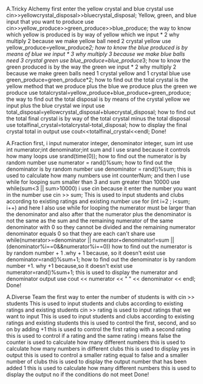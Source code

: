 A.Tricky Alchemy
first enter the yellow crystal and blue crystal use cin>>yellowcrystal_disposal>>bluecrystal_disposal;
Yellow, green, and blue input that you want to produce use cin>>yellow_produce>>green_produce>>blue_produce;
the way to know which yellow is produced is by way of yellow which we input * 2 why multiply 2 because we make yellow ball need 2 crystal yellow use yellow_produce=yellow_produce*2;
how to know the blue produced is by means of blue we input * 3 why multiply 3 because we make blue balls need 3 crystal green use blue_produce=blue_produce*3;
how to know the green produced is by the way the green we input * 2 why multiply 2 because we make green balls need 1 crystal yellow and 1 crystal blue use green_produce=green_produce*2;
how to find out the total crystal is the yellow method that we produce plus the blue we produce plus the green we produce use  totalcrystal=yellow_produce+blue_produce+green_produce;
the way to find out the total disposal is by means of the crystal yellow we input plus the blue crystal we input use     total_disposal=yellowcrystal_disposal+bluecrystal_disposal;
how to find out the total final crystal is by way of the total crystal minus the total disposal use  totalfinal_crystal=totalcrystal-total_disposal;
how to display the final crystal total in output use cout<<totalfinal_crystal<<endl;
Done!



A.Fraction
first, i input numerator integer, denominator integer, sum int use int numerator;int  denominator;int sum
and I use srand because it controls how many loops use srand(time(0));
how to find out the numerator is by random number use numerator = rand()%sum;
how to find out the denominator is by random number use denominator = rand()%sum;
this is used to calculate how many numbers use int counterNum;
and then I use while for looping sum smaller than 3 and sum greater than 10000 use while(sum<3 || sum>10000)
i use cin because it enter the number you want in the number use  cin >> sum;
This is used to input students and clubs according to existing ratings and existing number use for (int i=2 ; i<sum; i++)
and here I also use while for looping the numerator must be larger than the denominator and also after that the numerator plus the denominator is not the same as the sum and the remaining numerator of the same denominator with 0 so they cannot be divided and the remaining numerator denominator equals 0 so that they are each can't share use  while(numerator>=denominator || numerator+denominator!=sum || (denominator%i==0&&numerator%i==0))
how to find out the numerator is by random number + 1 .why + 1 because, so it doesn't exist use denominator=rand()%sum+1;
how to find out the denominator is by random number +1. why +1 because,so it doesn't exist use numerator=rand()%sum+1;
this is used to display the numerator and denominator output use cout << numerator << " " << denominator << endl;
Done!




A.Diverse Team
the first way to enter the number of students is with cin >> students
This is used to input students and clubs according to existing ratings and existing students
cin >> rating is used to input ratings that we want to input
This is used to input students and clubs according to existing ratings and existing students
this is used to control the first, second, and so on by adding +1
this is used to control the first rating with a second rating
this is used to control if a rating and the same rating i means false
the counter is used to calculate how many different numbers
this is used to calculate how many numbers in different clubs
this is used to display yes in output
this is used to control a smaller rating equal to false and a smaller number of clubs
this is used to display the output number that has been added 1
this is used to calculate how many different numbers
this is used to display the output no if the conditions do not meet
Done!
